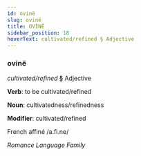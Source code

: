 ```yaml
---
id: ovinë
slug: ovinë
title: OVİNË
sidebar_position: 18
hoverText: cultivated/refined § Adjective
---
```


### ovinë

*cultivated/refined* **§** Adjective

**Verb**: to be cultivated/refined

**Noun**: cultivatedness/refinedness

**Modifier**: cultivated/refined

French affiné /a.fi.ne/

*Romance Language Family*